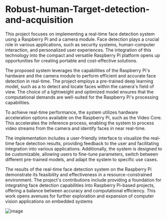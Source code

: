 # Robust-human-Target-detection-and-acquisition

This project focuses on implementing a real-time face detection system using a Raspberry Pi and a camera module. Face detection plays a crucial role in various applications, such as security systems, human-computer interaction, and personalized user experiences. The integration of this technology into the compact and versatile Raspberry Pi platform opens up opportunities for creating portable and cost-effective solutions.

The proposed system leverages the capabilities of the Raspberry Pi's hardware and the camera module to perform efficient and accurate face detection in real-time. The project employs a pre-trained deep learning model, such as a to detect and locate faces within the camera's field of view. The choice of a lightweight and optimized model ensures that the computational demands are well-suited for the Raspberry Pi's processing capabilities.

To achieve real-time performance, the system utilizes hardware acceleration options available on the Raspberry Pi, such as the Video Core. This accelerates the inference process, enabling the system to process video streams from the camera and identify faces in near real-time.

The implementation includes a user-friendly interface to visualize the real-time face detection results, providing feedback to the user and facilitating integration into various applications. Additionally, the system is designed to be customizable, allowing users to fine-tune parameters, switch between different pre-trained models, and adapt the system to specific use cases.

The results of the real-time face detection system on the Raspberry Pi demonstrate its feasibility and effectiveness in a resource-constrained environment. The project's contributions include providing a foundation for integrating face detection capabilities into Raspberry Pi-based projects, offering a balance between accuracy and computational efficiency. This work opens avenues for further exploration and expansion of computer vision applications on embedded systems

![image](https://github.com/user-attachments/assets/744a8033-1067-49d4-af08-81cf03cc29e5)


